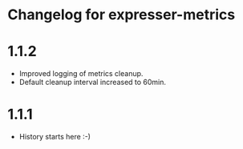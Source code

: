 # Changelog for expresser-metrics

1.1.2
=====
* Improved logging of metrics cleanup.
* Default cleanup interval increased to 60min.

1.1.1
=====
* History starts here :-)
